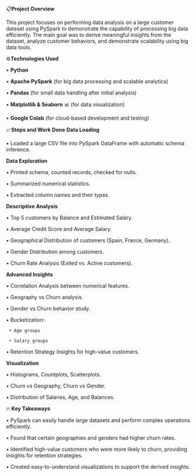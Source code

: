 📋**Project Overview**

This project focuses on performing data analysis on a large customer dataset using PySpark to demonstrate the capability of processing big data efficiently.
The main goal was to derive meaningful insights from the dataset, analyze customer behaviors, and demonstrate scalability using big data tools.

⚙️**Technologies Used**

  • **Python** 
  
  • **Apache PySpark**  (for big data processing and scalable analytics)
  
  • **Pandas** (for small data handling after initial analysis)
  
  • **Matplotlib & Seaborn** 📊 (for data visualization)
  
  • **Google Colab** (for cloud-based development and testing)

📈**Steps and Work Done**
   **Data Loading**
  
   • Loaded a large CSV file into PySpark DataFrame with automatic schema inference.

   **Data Exploration**
  
   • Printed schema, counted records, checked for nulls.
    
   • Summarized numerical statistics.
    
   • Extracted column names and their types.
    
   **Descriptive Analysis**
  
   • Top 5 customers by Balance and Estimated Salary.
    
   • Average Credit Score and Average Salary.
    
   • Geographical Distribution of customers (Spain, France, Germany).
    
   • Gender Distribution among customers.
    
   • Churn Rate Analysis (Exited vs. Active customers).

   **Advanced Insights**
  
   • Correlation Analysis between numerical features.
    
   • Geography vs Churn analysis.
    
   • Gender vs Churn behavior study.
  
   • Bucketization:
  
     • Age groups
        
     • Salary groups
    
   • Retention Strategy Insights for high-value customers.

   **Visualization**
  
   • Histograms, Countplots, Scatterplots.
    
   • Churn vs Geography, Churn vs Gender.
    
   • Distribution of Salaries, Age, and Balances.

🔥 **Key Takeaways**

 • PySpark can easily handle large datasets and perform complex operations efficiently.
    
 • Found that certain geographies and genders had higher churn rates.
    
 • Identified high-value customers who were more likely to churn, providing insights for retention strategies.
    
 • Created easy-to-understand visualizations to support the derived insights.
